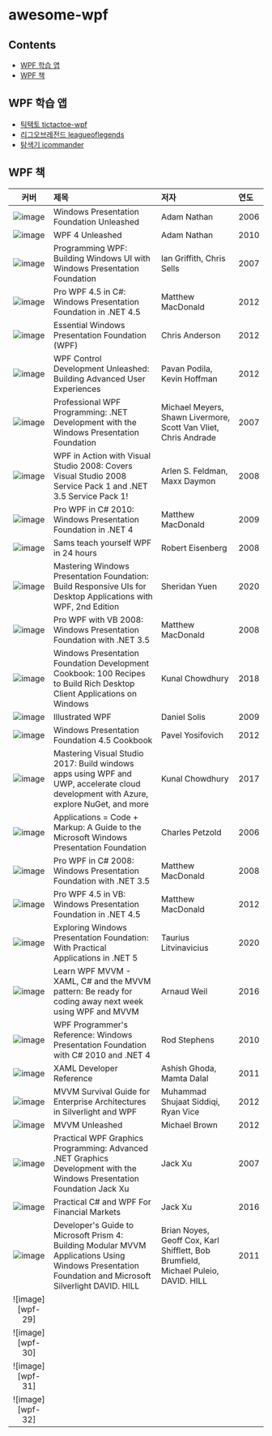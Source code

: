 # awesome-wpf

## Contents
- [WPF 학습 앱](#wpf-학습-앱)
- [WPF 책](#wpf-책)

## WPF 학습 앱
- [틱택토 tictactoe-wpf](https://github.com/devncore/tictactoe-wpf)
- [리그오브레전드 leagueoflegends](https://github.com/devncore/leagueoflegends)
- [탐색기 icommander](https://github.com/devncore/icommander)
## WPF 책

| 커버 | 제목 | 저자 | 연도 |
|:---:|:----|:----|:----|
| ![image][wpf-01] | Windows Presentation Foundation Unleashed | Adam Nathan | 2006 |
| ![image][wpf-02] | WPF 4 Unleashed | Adam Nathan | 2010 |
| ![image][wpf-03] | Programming WPF: Building Windows UI with Windows Presentation Foundation | Ian Griffith, Chris Sells | 2007 |
| ![image][wpf-04] | Pro WPF 4.5 in C#: Windows Presentation Foundation in .NET 4.5 | Matthew MacDonald | 2012 |
| ![image][wpf-05] | Essential Windows Presentation Foundation (WPF) | Chris Anderson | 2012 |
| ![image][wpf-06] | WPF Control Development Unleashed: Building Advanced User Experiences | Pavan Podila, Kevin Hoffman | 2012 |
| ![image][wpf-07] | Professional WPF Programming: .NET Development with the Windows Presentation Foundation | Michael Meyers, Shawn Livermore, Scott Van Vliet, Chris Andrade | 2007 |
| ![image][wpf-08] | WPF in Action with Visual Studio 2008: Covers Visual Studio 2008 Service Pack 1 and .NET 3.5 Service Pack 1! | Arlen S. Feldman, Maxx Daymon | 2008|
| ![image][wpf-09] | Pro WPF in C# 2010: Windows Presentation Foundation in .NET 4 | Matthew MacDonald | 2009 |
| ![image][wpf-10] | Sams teach yourself WPF in 24 hours | Robert Eisenberg | 2008 |
| ![image][wpf-11] | Mastering Windows Presentation Foundation: Build Responsive UIs for Desktop Applications with WPF, 2nd Edition | Sheridan Yuen | 2020 |
| ![image][wpf-12] | Pro WPF with VB 2008: Windows Presentation Foundation with .NET 3.5 | Matthew MacDonald | 2008 |
| ![image][wpf-13] | Windows Presentation Foundation Development Cookbook: 100 Recipes to Build Rich Desktop Client Applications on Windows | Kunal Chowdhury | 2018 |
| ![image][wpf-14] | Illustrated WPF | Daniel Solis | 2009 |
| ![image][wpf-15] | Windows Presentation Foundation 4.5 Cookbook | Pavel Yosifovich | 2012 |
| ![image][wpf-16] | Mastering Visual Studio 2017: Build windows apps using WPF and UWP, accelerate cloud development with Azure, explore NuGet, and more | Kunal Chowdhury | 2017 |
| ![image][wpf-17] | Applications = Code + Markup: A Guide to the Microsoft Windows Presentation Foundation | Charles Petzold | 2006 |
| ![image][wpf-18] | Pro WPF in C# 2008: Windows Presentation Foundation with .NET 3.5 | Matthew MacDonald | 2008 |
| ![image][wpf-19] | Pro WPF 4.5 in VB: Windows Presentation Foundation in .NET 4.5 | Matthew MacDonald | 2012 |
| ![image][wpf-20] | Exploring Windows Presentation Foundation: With Practical Applications in .NET 5 | Taurius Litvinavicius | 2020 |
| ![image][wpf-21] | Learn WPF MVVM - XAML, C# and the MVVM pattern: Be ready for coding away next week using WPF and MVVM | Arnaud Weil | 2016 |
| ![image][wpf-22] | WPF Programmer's Reference: Windows Presentation Foundation with C# 2010 and .NET 4 | Rod Stephens | 2010 |
| ![image][wpf-23] | XAML Developer Reference | Ashish Ghoda, Mamta Dalal | 2011 |
| ![image][wpf-24] | MVVM Survival Guide for Enterprise Architectures in Silverlight and WPF | Muhammad Shujaat Siddiqi, Ryan Vice | 2012 |
| ![image][wpf-25] | MVVM Unleashed | Michael Brown | 2012 |
| ![image][wpf-26] | Practical WPF Graphics Programming: Advanced .NET Graphics Development with the Windows Presentation Foundation Jack Xu | Jack Xu | 2007 |
| ![image][wpf-27] | Practical C# and WPF For Financial Markets | Jack Xu | 2016 |
| ![image][wpf-28] | Developer's Guide to Microsoft Prism 4: Building Modular MVVM Applications Using Windows Presentation Foundation and Microsoft Silverlight DAVID. HILL | Brian Noyes, Geoff Cox, Karl Shifflett, Bob Brumfield, Michael Puleio, DAVID. HILL | 2011 |
| ![image][wpf-29] |  |  |  |
| ![image][wpf-30] |  |  |  |
| ![image][wpf-31] |  |  |  |
| ![image][wpf-32] |  |  |  |





[wpf-01]: https://user-images.githubusercontent.com/52397976/127424592-d8332b60-a540-4020-94c5-156b167e05f9.png
[wpf-02]: https://user-images.githubusercontent.com/52397976/127424762-ee56b8d2-c1f8-4f7c-bf54-a8535b0fbc9b.png
[wpf-03]: https://user-images.githubusercontent.com/52397976/127425026-7a338d1a-aaba-4013-8115-b140e8b3845b.png
[wpf-04]: https://user-images.githubusercontent.com/52397976/127425761-e54c8711-793d-4063-a29b-34a59a72db78.png
[wpf-05]: https://user-images.githubusercontent.com/52397976/127431202-f1b2ac12-db98-469b-ae3f-ef67fde4e2a5.png
[wpf-06]: https://user-images.githubusercontent.com/52397976/127431598-c9c0d140-88be-45c8-9c6a-0be9643cf319.png
[WPF-07]: https://user-images.githubusercontent.com/52397976/127431981-a5038d39-9f73-4dd2-8acd-1303792a87d1.png
[wpf-08]: https://user-images.githubusercontent.com/52397976/127441692-7fe4b982-e293-4f2f-9c6d-c5f55f477c29.png
[wpf-09]: https://user-images.githubusercontent.com/52397976/127441918-e006206a-8926-4d84-93dd-b78118e40cb7.png
[wpf-10]: https://user-images.githubusercontent.com/52397976/127432049-17b44acf-388b-46d8-b0e6-45268419aa06.png
[wpf-11]: https://user-images.githubusercontent.com/52397976/127442368-1d9f64db-3650-4f8f-897f-f99a870e20e9.png
[wpf-12]: https://user-images.githubusercontent.com/52397976/127442546-d07d083e-6d33-4228-936e-ff79ae7465be.png
[wpf-13]: https://user-images.githubusercontent.com/52397976/127442633-31970582-1140-4f66-8286-19351165c4c3.png
[wpf-14]: https://user-images.githubusercontent.com/52397976/127423688-c14f0878-cf90-4570-8082-7821162eaf90.png
[wpf-15]: https://user-images.githubusercontent.com/52397976/127443129-14ad2818-c35a-46af-ad20-ad43abf78afe.png
[wpf-16]: https://user-images.githubusercontent.com/52397976/127443378-e7e1bf45-2817-404f-94f6-a607fdbb1fa9.png
[WPF-17]: https://user-images.githubusercontent.com/52397976/127444360-a611ba71-f92c-4921-834e-8d15ce62b318.png
[wpf-18]: https://user-images.githubusercontent.com/52397976/127444520-81675758-6e6c-495f-9c1a-44945f450029.png
[wpf-19]: https://user-images.githubusercontent.com/52397976/127445856-80df775a-97f8-4389-a8f3-a317753782f8.png
[wpf-20]: https://user-images.githubusercontent.com/52397976/127445989-07f4644e-e005-49ff-a540-d885e78c073b.png
[wpf-21]: https://user-images.githubusercontent.com/52397976/127446368-73e8bc01-a941-46f4-a268-8c2b21324b04.png
[wpf-22]: https://user-images.githubusercontent.com/52397976/127446477-4346e8e6-26ae-4c76-8412-41bff9d116a0.png
[wpf-23]: https://user-images.githubusercontent.com/52397976/127446609-56c717cf-7abf-4703-a281-4025a627f9f1.png
[wpf-24]: https://user-images.githubusercontent.com/52397976/127455667-92c3b628-2ca7-4993-b155-ba26a525d7ef.png
[wpf-25]: https://user-images.githubusercontent.com/52397976/127455890-046ddc09-2e8b-4c57-85a0-23773db30069.png
[wpf-26]: https://user-images.githubusercontent.com/52397976/127456050-5ddb4e6c-da48-4374-b5b7-4fac8a196c54.png
[wpf-27]: https://user-images.githubusercontent.com/52397976/127456418-194ff6dc-71a6-4ce6-8568-d76dcfebfaa3.png
[wpf-28]: https://user-images.githubusercontent.com/52397976/127456600-7089b64d-6d70-4203-9576-08f8c920b204.png

